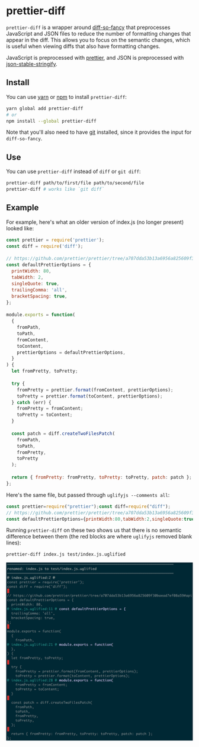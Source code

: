 # prettier-diff

`prettier-diff` is a wrapper around [diff-so-fancy] that preprocesses JavaScript and JSON files to reduce the number of formatting changes that appear in the diff.
This allows you to focus on the semantic changes, which is useful when viewing diffs that also have formatting changes.

JavaScript is preprocessed with [prettier], and JSON is preprocessed with [json-stable-stringify].

[diff-so-fancy]: https://github.com/so-fancy/diff-so-fancy
[prettier]: https://github.com/prettier/prettier
[json-stable-stringify]: https://github.com/substack/json-stable-stringify

## Install

You can use [yarn] or [npm] to install `prettier-diff`:

```bash
yarn global add prettier-diff
# or
npm install --global prettier-diff
```

Note that you'll also need to have [git] installed, since it provides the input for `diff-so-fancy`.

[yarn]: https://yarnpkg.com/en/docs/getting-started
[npm]: https://www.npmjs.com/get-npm
[git]: https://git-scm.com/

## Use

You can use `prettier-diff` instead of `diff` or `git diff`:

```bash
prettier-diff path/to/first/file path/to/second/file
prettier-diff # works like `git diff`
```

## Example

For example, here's what an older version of index.js (no longer present) looked like:

```js
const prettier = require('prettier');
const diff = require('diff');

// https://github.com/prettier/prettier/tree/a707dda53b13a6956a825609f30baead7ef08a59#api
const defaultPrettierOptions = {
  printWidth: 80,
  tabWidth: 2,
  singleQuote: true,
  trailingComma: 'all',
  bracketSpacing: true,
};

module.exports = function(
  {
    fromPath,
    toPath,
    fromContent,
    toContent,
    prettierOptions = defaultPrettierOptions,
  }
) {
  let fromPretty, toPretty;

  try {
    fromPretty = prettier.format(fromContent, prettierOptions);
    toPretty = prettier.format(toContent, prettierOptions);
  } catch (err) {
    fromPretty = fromContent;
    toPretty = toContent;
  }

  const patch = diff.createTwoFilesPatch(
    fromPath,
    toPath,
    fromPretty,
    toPretty
  );

  return { fromPretty: fromPretty, toPretty: toPretty, patch: patch };
};
```

Here's the same file, but passed through `uglifyjs --comments all`:

```js
const prettier=require("prettier");const diff=require("diff");
// https://github.com/prettier/prettier/tree/a707dda53b13a6956a825609f30baead7ef08a59#api
const defaultPrettierOptions={printWidth:80,tabWidth:2,singleQuote:true,trailingComma:"all",bracketSpacing:true};module.exports=function({fromPath,toPath,fromContent,toContent,prettierOptions=defaultPrettierOptions}){let fromPretty,toPretty;try{fromPretty=prettier.format(fromContent,prettierOptions);toPretty=prettier.format(toContent,prettierOptions)}catch(err){fromPretty=fromContent;toPretty=toContent}const patch=diff.createTwoFilesPatch(fromPath,toPath,fromPretty,toPretty);return{fromPretty:fromPretty,toPretty:toPretty,patch:patch}};
```

Running `prettier-diff` on these two shows us that there is no semantic difference between them (the red blocks are where `uglifyjs` removed blank lines):

```bash
prettier-diff index.js test/index.js.uglified
```

![screenshot of `prettier-diff index.js test/index.js.uglified`](screenshot.png)
